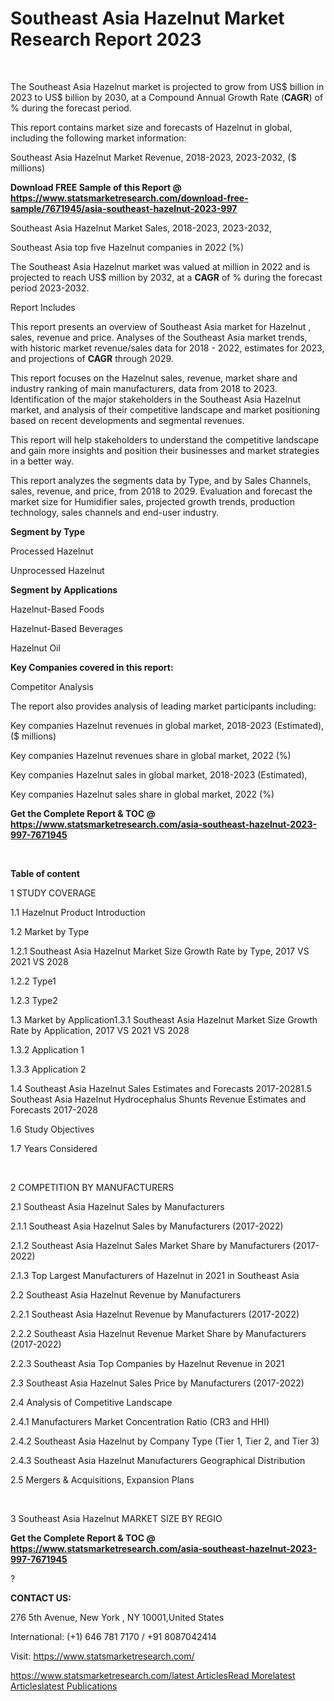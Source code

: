 <h1>Southeast Asia Hazelnut Market Research Report 2023</h1><br/><p>The Southeast Asia Hazelnut market is projected to grow from US$ billion in 2023 to US$ billion by 2030, at a Compound Annual Growth Rate (<strong>CAGR</strong>) of % during the forecast period.</p>
 
 
 
 <p>This report contains market size and forecasts of Hazelnut in global, including the following market information:</p>
 
 
 
 <p>Southeast Asia Hazelnut Market Revenue, 2018-2023, 2023-2032, ($ millions)</p>
 
 
 
 <p><strong>Download FREE Sample of this Report @ <a href="https://www.statsmarketresearch.com/download-free-sample/7671945/asia-southeast-hazelnut-2023-997">https://www.statsmarketresearch.com/download-free-sample/7671945/asia-southeast-hazelnut-2023-997</a></strong></p>
 
 
 
 <p>Southeast Asia Hazelnut Market Sales, 2018-2023, 2023-2032,</p>
 
 
 
 <p>Southeast Asia top five Hazelnut companies in 2022 (%)</p>
 
 
 
 <p>The Southeast Asia Hazelnut market was valued at million in 2022 and is projected to reach US$ million by 2032, at a <strong>CAGR</strong> of % during the forecast period 2023-2032.</p>
 
 
 
 <p>Report Includes</p>
 
 
 
 <p>This report presents an overview of Southeast Asia market for Hazelnut , sales, revenue and price. Analyses of the Southeast Asia market trends, with historic market revenue/sales data for 2018 - 2022, estimates for 2023, and projections of <strong>CAGR</strong> through 2029.</p>
 
 
 
 <p>This report focuses on the Hazelnut sales, revenue, market share and industry ranking of main manufacturers, data from 2018 to 2023. Identification of the major stakeholders in the Southeast Asia Hazelnut market, and analysis of their competitive landscape and market positioning based on recent developments and segmental revenues.</p>
 
 
 
 <p>This report will help stakeholders to understand the competitive landscape and gain more insights and position their businesses and market strategies in a better way.</p>
 
 
 
 <p>This report analyzes the segments data by Type, and by Sales Channels, sales, revenue, and price, from 2018 to 2029. Evaluation and forecast the market size for Humidifier sales, projected growth trends, production technology, sales channels and end-user industry.</p>
 
 
 
 <p><strong>Segment by Type</strong></p>
 
 
 
 <p>Processed Hazelnut</p>
 
 
 
 <p>Unprocessed Hazelnut</p>
 
 
 
 <p><strong>Segment <strong><strong>by Applications</strong></strong></strong></p>
 
 
 
 <p>Hazelnut-Based Foods</p>
 
 
 
 <p>Hazelnut-Based Beverages</p>
 
 
 
 <p>Hazelnut Oil</p>
 
 
 
 <p><strong>Key Companies covered in this report:</strong></p>
 
 
 
 <p>Competitor Analysis</p>
 
 
 
 <p>The report also provides analysis of leading market participants including:</p>
 
 
 
 <p>Key companies Hazelnut revenues in global market, 2018-2023 (Estimated), ($ millions)</p>
 
 
 
 <p>Key companies Hazelnut revenues share in global market, 2022 (%)</p>
 
 
 
 <p>Key companies Hazelnut sales in global market, 2018-2023 (Estimated),</p>
 
 
 
 <p>Key companies Hazelnut sales share in global market, 2022 (%)</p>
 
 
 
 <div><b>Get the Complete Report & TOC @ <a href="https://www.statsmarketresearch.com/asia-southeast-hazelnut-2023-997-7671945">https://www.statsmarketresearch.com/asia-southeast-hazelnut-2023-997-7671945</a></b></div>
 
 
 
 <p><br />
 
 <b>Table of content</b></p>
 
 
 
 <p>1 STUDY COVERAGE<br />
 
 1.1 Hazelnut Product Introduction<br />
 
 1.2 Market by Type<br />
 
 1.2.1 Southeast Asia Hazelnut Market Size Growth Rate by Type, 2017 VS 2021 VS 2028<br />
 
 1.2.2 Type1<br />
 
 1.2.3 Type2<br />
 
 1.3 Market by Application1.3.1 Southeast Asia Hazelnut Market Size Growth Rate by Application, 2017 VS 2021 VS 2028<br />
 
 1.3.2 Application 1<br />
 
 1.3.3 Application 2<br />
 
 1.4 Southeast Asia Hazelnut Sales Estimates and Forecasts 2017-20281.5 Southeast Asia Hazelnut Hydrocephalus Shunts Revenue Estimates and Forecasts 2017-2028<br />
 
 1.6 Study Objectives<br />
 
 1.7 Years Considered<br />
 
 <br />
 
 2 COMPETITION BY MANUFACTURERS<br />
 
 2.1 Southeast Asia Hazelnut Sales by Manufacturers<br />
 
 2.1.1 Southeast Asia Hazelnut Sales by Manufacturers (2017-2022)<br />
 
 2.1.2 Southeast Asia Hazelnut Sales Market Share by Manufacturers (2017-2022)<br />
 
 2.1.3 Top Largest Manufacturers of Hazelnut in 2021 in Southeast Asia<br />
 
 2.2 Southeast Asia Hazelnut Revenue by Manufacturers<br />
 
 2.2.1 Southeast Asia Hazelnut Revenue by Manufacturers (2017-2022)<br />
 
 2.2.2 Southeast Asia Hazelnut Revenue Market Share by Manufacturers (2017-2022)<br />
 
 2.2.3 Southeast Asia Top Companies by Hazelnut Revenue in 2021<br />
 
 2.3 Southeast Asia Hazelnut Sales Price by Manufacturers (2017-2022)<br />
 
 2.4 Analysis of Competitive Landscape<br />
 
 2.4.1 Manufacturers Market Concentration Ratio (CR3 and HHI)<br />
 
 2.4.2 Southeast Asia Hazelnut by Company Type (Tier 1, Tier 2, and Tier 3)<br />
 
 2.4.3 Southeast Asia Hazelnut Manufacturers Geographical Distribution<br />
 
 2.5 Mergers & Acquisitions, Expansion Plans<br />
 
 <br />
 
 3 Southeast Asia Hazelnut MARKET SIZE BY REGIO</p>
 
 
 
 <div><b>Get the Complete Report & TOC @ <a href="https://www.statsmarketresearch.com/asia-southeast-hazelnut-2023-997-7671945">https://www.statsmarketresearch.com/asia-southeast-hazelnut-2023-997-7671945</a></b></div>
 
 
 
 <p>? </p>
 
 
 
 <p><b>CONTACT US:</b><br />
 
 276 5th Avenue, New York , NY 10001,United States<br />
 
 International: (+1) 646 781 7170 / +91 8087042414<br />
 
 Visit: <a href="https://www.statsmarketresearch.com/">https://www.statsmarketresearch.com/</a><br />
 
 <a href="https://gyeongbokgung.com">https://www.statsmarketresearch.com/</a><a href="https://hallyeomaritime.com">latest Articles</a><a href="https://jingwansa.com">Read More</a><a href="https://nguoiviet.jp/">latest Articles</a><a href="https://www.intelmarketresearch.com/">latest Publications</a></p>